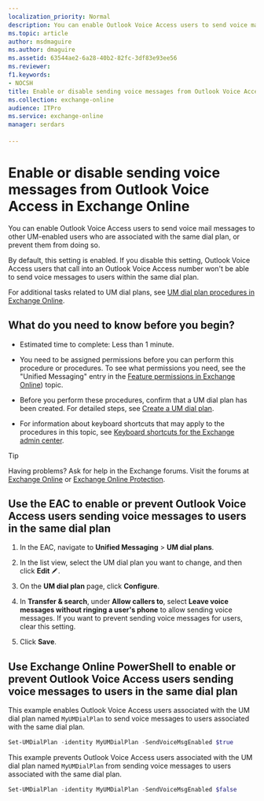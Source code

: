 ```yaml
---
localization_priority: Normal
description: You can enable Outlook Voice Access users to send voice mail messages to other UM-enabled users who are associated with the same dial plan, or prevent them from doing so.
ms.topic: article
author: msdmaguire
ms.author: dmaguire
ms.assetid: 63544ae2-6a28-40b2-82fc-3df83e93ee56
ms.reviewer: 
f1.keywords:
- NOCSH
title: Enable or disable sending voice messages from Outlook Voice Access in Exchange Online
ms.collection: exchange-online
audience: ITPro
ms.service: exchange-online
manager: serdars

---
```


# Enable or disable sending voice messages from Outlook Voice Access in Exchange Online

You can enable Outlook Voice Access users to send voice mail messages to other UM-enabled users who are associated with the same dial plan, or prevent them from doing so.

By default, this setting is enabled. If you disable this setting, Outlook Voice Access users that call into an Outlook Voice Access number won't be able to send voice messages to users within the same dial plan.

For additional tasks related to UM dial plans, see  [UM dial plan procedures in Exchange Online](../connect-voice-mail-system/um-dial-plan-procedures.md).

## What do you need to know before you begin?

- Estimated time to complete: Less than 1 minute.

- You need to be assigned permissions before you can perform this procedure or procedures. To see what permissions you need, see the "Unified Messaging" entry in the [Feature permissions in Exchange Online](../../permissions-exo/feature-permissions.md)) topic.

- Before you perform these procedures, confirm that a UM dial plan has been created. For detailed steps, see [Create a UM dial plan](../../voice-mail-unified-messaging/connect-voice-mail-system/create-um-dial-plan.md).

- For information about keyboard shortcuts that may apply to the procedures in this topic, see [Keyboard shortcuts for the Exchange admin center](../../accessibility/keyboard-shortcuts-in-admin-center.md).

> [!TIP]
> Having problems? Ask for help in the Exchange forums. Visit the forums at [Exchange Online](https://go.microsoft.com/fwlink/p/?linkId=267542) or [Exchange Online Protection](https://go.microsoft.com/fwlink/p/?linkId=285351).

## Use the EAC to enable or prevent Outlook Voice Access users sending voice messages to users in the same dial plan

1. In the EAC, navigate to **Unified Messaging** \> **UM dial plans**.

2. In the list view, select the UM dial plan you want to change, and then click **Edit** ![Edit icon](../../media/ITPro_EAC_EditIcon.gif).

3. On the **UM dial plan** page, click **Configure**.

4. In **Transfer & search**, under **Allow callers to**, select **Leave voice messages without ringing a user's phone** to allow sending voice messages. If you want to prevent sending voice messages for users, clear this setting.

5. Click **Save**.

## Use Exchange Online PowerShell to enable or prevent Outlook Voice Access users sending voice messages to users in the same dial plan

This example enables Outlook Voice Access users associated with the UM dial plan named `MyUMDialPlan` to send voice messages to users associated with the same dial plan.

```PowerShell
Set-UMDialPlan -identity MyUMDialPlan -SendVoiceMsgEnabled $true
```

This example prevents Outlook Voice Access users associated with the UM dial plan named `MyUMDialPlan` from sending voice messages to users associated with the same dial plan.

```PowerShell
Set-UMDialPlan -identity MyUMDialPlan -SendVoiceMsgEnabled $false
```
